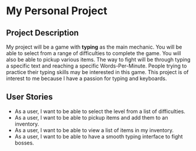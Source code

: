 # My Personal Project

## Project Description
My project will be a game with **typing** as the main mechanic. You will be able
to select from a range of difficulties to complete the game. You will also be able
to pickup various items. The way to fight will 
be through typing a specific text and reaching a specific Words-Per-Minute.
People trying to practice their typing skills may be interested in this game.
This project is of interest to me because I have a passion for typing and
keyboards.

## User Stories
- As a user, I want to be able to select the level from a list of difficulties.
- As a user, I want to be able to pickup items and add them to an inventory.
- As a user, I want to be able to view a list of items in my inventory.
- As a user, I want to be able to have a smooth typing interface to fight bosses.

